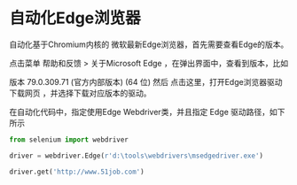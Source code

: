 # 自动化Edge浏览器



自动化基于Chromium内核的 微软最新Edge浏览器，首先需要查看Edge的版本。

点击菜单 帮助和反馈 > 关于Microsoft Edge ，在弹出界面中，查看到版本，比如

版本 79.0.309.71 (官方内部版本) (64 位)
然后 点击这里，打开Edge浏览器驱动下载网页 ，并选择下载对应版本的驱动。

在自动化代码中，指定使用Edge Webdriver类，并且指定 Edge 驱动路径，如下所示
```py
from selenium import webdriver

driver = webdriver.Edge(r'd:\tools\webdrivers\msedgedriver.exe')

driver.get('http://www.51job.com')
```

